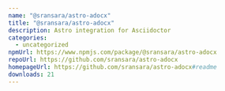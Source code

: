 ```yaml
---
name: "@sransara/astro-adocx"
title: "@sransara/astro-adocx"
description: Astro integration for Asciidoctor
categories:
  - uncategorized
npmUrl: https://www.npmjs.com/package/@sransara/astro-adocx
repoUrl: https://github.com/sransara/astro-adocx
homepageUrl: https://github.com/sransara/astro-adocx#readme
downloads: 21
---
```

